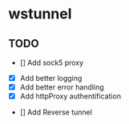 # wstunnel

## TODO
- [] Add sock5 proxy
- [x] Add better logging
- [x] Add better error handling
- [x] Add httpProxy authentification
- [] Add Reverse tunnel

